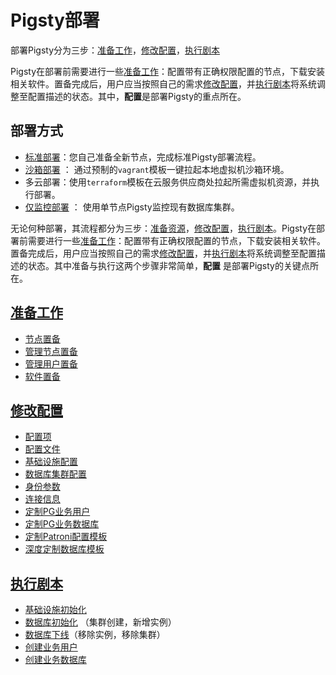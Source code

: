 # Pigsty部署

部署Pigsty分为三步：[准备工作](d-prepare.md)，[修改配置](v-config.md)，[执行剧本](#p-playbook)

Pigsty在部署前需要进行一些[准备工作](d-prepare.md)：配置带有正确权限配置的节点，下载安装相关软件。置备完成后，用户应当按照自己的需求[修改配置](v-config.md)，并[执行剧本](#p-playbook)将系统调整至配置描述的状态。其中，**配置**是部署Pigsty的重点所在。

## 部署方式

* [标准部署](d-deploy.md)：您自己准备全新节点，完成标准Pigsty部署流程。
* [沙箱部署](d-sandbox.md.md) ： 通过预制的`vagrant`模板一键拉起本地虚拟机沙箱环境。
* 多云部署：使用`terraform`模板在云服务供应商处拉起所需虚拟机资源，并执行部署。
* [仅监控部署](d-monly) ： 使用单节点Pigsty监控现有数据库集群。

无论何种部署，其流程都分为三步：[准备资源](d-prepare.md)，[修改配置](v-config.md)，[执行剧本](p-playbook.md)。Pigsty在部署前需要进行一些[准备工作](d-prepare.md)：配置带有正确权限配置的节点，下载安装相关软件。置备完成后，用户应当按照自己的需求[修改配置](v-config.md)，并[执行剧本](p-playbook.md)将系统调整至配置描述的状态。其中准备与执行这两个步骤非常简单，**配置** 是部署Pigsty的关键点所在。

## [准备工作](d-prepare.md)

- [节点置备](d-prepare.md#节点置备)
- [管理节点置备](d-prepare.md#管理节点置备)
- [管理用户置备](d-prepare.md#管理用户置备)
- [软件置备](d-prepare.md#软件置备)


## [修改配置](v-config.md)

- [配置项](v-config.md#配置项)
- [配置文件](v-config.md#配置文件)
- [基础设施配置](v-config.md#基础设施配置)
- [数据库集群配置](v-config.md#数据库集群配置)
- [身份参数](v-config.md#身份参数)
- [连接信息](v-config.md#连接信息)
- [定制PG业务用户](c-pgdbuser.md#用户)
- [定制PG业务数据库](c-pgdbuser.md#用户)
- [定制Patroni配置模板](t-patroni-template.md)
- [深度定制数据库模板](t-customize-template.md)


## [执行剧本](p-playbook.md)

* [基础设施初始化](p-infra.md)
* [数据库初始化](p-pgsql.md) （集群创建，新增实例）
* [数据库下线](p-pgsql-remove.md)（移除实例，移除集群）
* [创建业务用户](p-pgsql-createuser.md)
* [创建业务数据库](p-pgsql-createdb.md)








